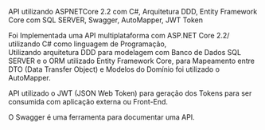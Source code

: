 API utilizando ASPNETCore 2.2 com C#, Arquitetura DDD, Entity Framework Core com SQL SERVER, Swagger, AutoMapper, JWT Token

Foi Implementada uma API multiplataforma com ASP.NET Core 2.2/ utilizando C# como linguagem de Programação,  
Utilizando arquitetura DDD para modelagem com Banco de Dados SQL SERVER e o ORM utilizado Entity Framework Core, 
para Mapeamento entre DTO (Data Transfer Object) e Modelos do Domínio foi utilizado o AutoMapper.

API utilizado o JWT (JSON Web Token) para geração dos Tokens para ser consumida com aplicação externa ou Front-End.

O Swagger é uma ferramenta para documentar uma API.
